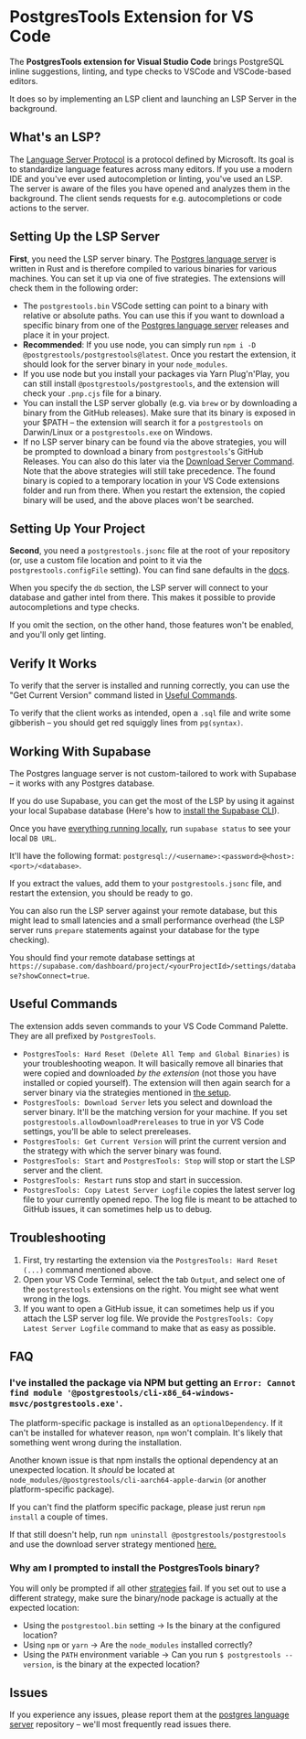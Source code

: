 # PostgresTools Extension for VS Code

The **PostgresTools extension for Visual Studio Code** brings PostgreSQL inline suggestions, linting, and type checks to VSCode and VSCode-based editors.

It does so by implementing an LSP client and launching an LSP Server in the background.

## What's an LSP?

The [Language Server Protocol](https://microsoft.github.io/language-server-protocol/) is a protocol defined by Microsoft. Its goal is to standardize language features across many editors. If you use a modern IDE and you've ever used autocompletion or linting, you've used an LSP. The server is aware of the files you have opened and analyzes them in the background. The client sends requests for e.g. autocompletions or code actions to the server.

## Setting Up the LSP Server

**First**, you need the LSP server binary. The [Postgres language server](https://github.com/supabase-community/postgres-language-server) is written in Rust and is therefore compiled to various binaries for various machines. You can set it up via one of five strategies. The extensions will check them in the following order:

- The `postgrestools.bin` VSCode setting can point to a binary with relative or absolute paths. You can use this if you want to download a specific binary from one of the [Postgres language server](https://github.com/supabase-community/postgres-language-server) releases and place it in your project.
- **Recommended**: If you use node, you can simply run `npm i -D @postgrestools/postgrestools@latest`. Once you restart the extension, it should look for the server binary in your `node_modules`.
- If you use node but you install your packages via Yarn Plug'n'Play, you can still install `@postgrestools/postgrestools`, and the extension will check your `.pnp.cjs` file for a binary.
- You can install the LSP server globally (e.g. via `brew` or by downloading a binary from the GitHub releases). Make sure that its binary is exposed in your $PATH – the extension will search it for a `postgrestools` on Darwin/Linux or a `postgrestools.exe` on Windows.
- If no LSP server binary can be found via the above strategies, you will be prompted to download a binary from `postgrestools`'s GitHub Releases. You can also do this later via the [Download Server Command](#useful-commands). Note that the above strategies will still take precedence.
  The found binary is copied to a temporary location in your VS Code extensions folder and run from there. When you restart the extension, the copied binary will be used, and the above places won't be searched.

## Setting Up Your Project

**Second**, you need a `postgrestools.jsonc` file at the root of your repository (or, use a custom file location and point to it via the `postgrestools.configFile` setting). You can find sane defaults in the [docs](https://pgtools.dev/#configuration).

When you specify the `db` section, the LSP server will connect to your database and gather intel from there. This makes it possible to provide autocompletions and type checks.

If you omit the section, on the other hand, those features won't be enabled, and you'll only get linting.

## Verify It Works

To verify that the server is installed and running correctly, you can use the "Get Current Version" command listed in [Useful Commands](#useful-commands).

To verify that the client works as intended, open a `.sql` file and write some gibberish – you should get red squiggly lines from `pg(syntax)`.

## Working With Supabase

The Postgres language server is not custom-tailored to work with Supabase – it works with any Postgres database.

If you do use Supabase, you can get the most of the LSP by using it against your local Supabase database (Here's how to [install the Supabase CLI](https://supabase.com/docs/guides/local-development)).

Once you have [everything running locally](https://supabase.com/docs/guides/local-development/cli/getting-started), run `supabase status` to see your local `DB URL`.

It'll have the following format: `postgresql://<username>:<password>@<host>:<port>/<database>`.

If you extract the values, add them to your `postgrestools.jsonc` file, and restart the extension, you should be ready to go.

You can also run the LSP server against your remote database, but this might lead to small latencies and a small performance overhead (the LSP server runs `prepare` statements against your database for the type checking).

You should find your remote database settings at `https://supabase.com/dashboard/project/<yourProjectId>/settings/database?showConnect=true`.

## Useful Commands

The extension adds seven commands to your VS Code Command Palette. They are all prefixed by `PostgresTools`.

- `PostgresTools: Hard Reset (Delete All Temp and Global Binaries)` is your troubleshooting weapon. It will basically remove all binaries that were copied and downloaded _by the extension_ (not those you have installed or copied yourself). The extension will then again search for a server binary via the strategies mentioned in [the setup](#setting-up-the-lsp-server).
- `PostgresTools: Download Server` lets you select and download the server binary. It'll be the matching version for your machine. If you set `postgrestools.allowDownloadPrereleases` to true in yor VS Code settings, you'll be able to select prereleases.
- `PostgresTools: Get Current Version` will print the current version and the strategy with which the server binary was found.
- `PostgresTools: Start` and `PostgresTools: Stop` will stop or start the LSP server and the client.
- `PostgresTools: Restart` runs stop and start in succession.
- `PostgresTools: Copy Latest Server Logfile` copies the latest server log file to your currently opened repo. The log file is meant to be attached to GitHub issues, it can sometimes help us to debug.

## Troubleshooting

1. First, try restarting the extension via the `PostgresTools: Hard Reset (...)` command mentioned above.
2. Open your VS Code Terminal, select the tab `Output`, and select one of the `postgrestools` extensions on the right. You might see what went wrong in the logs.
3. If you want to open a GitHub issue, it can sometimes help us if you attach the LSP server log file. We provide the `PostgresTools: Copy Latest Server Logfile` command to make that as easy as possible.

## FAQ

### I've installed the package via NPM but getting an `Error: Cannot find module '@postgrestools/cli-x86_64-windows-msvc/postgrestools.exe'`.

The platform-specific package is installed as an `optionalDependency`. If it can't be installed for whatever reason, `npm` won't complain. It's likely that something went wrong during the installation.

Another known issue is that npm installs the optional dependency at an unexpected location. It _should_ be located at `node_modules/@postgrestools/cli-aarch64-apple-darwin` (or another platform-specific package).

If you can't find the platform specific package, please just rerun `npm install` a couple of times.

If that still doesn't help, run `npm uninstall @postgrestools/postgrestools` and use the download server strategy mentioned [here.](#setting-up-the-lsp-server)

### Why am I prompted to install the PostgresTools binary?

You will only be prompted if all other [strategies](#setting-up-the-lsp-server) fail. If you set out to use a different strategy, make sure the binary/node package is actually at the expected location:

- Using the `postgrestool.bin` setting -> Is the binary at the configured location?
- Using `npm` or `yarn` -> Are the `node_modules` installed correctly?
- Using the `PATH` environment variable -> Can you run `$ postgrestools --version`, is the binary at the expected location?

## Issues

If you experience any issues, please report them at the [postgres language server](https://github.com/supabase-community/postgres-language-server) repository – we'll most frequently read issues there.
